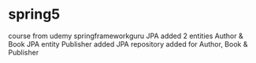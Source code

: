 # spring5
course from udemy springframeworkguru
JPA added 2 entities Author & Book
JPA entity Publisher added
JPA repository added for Author, Book & Publisher
